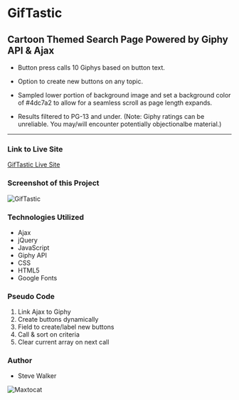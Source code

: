 # GifTastic

## Cartoon Themed Search Page Powered by Giphy API & Ajax

* Button press calls 10 Giphys based on button text.

* Option to create new buttons on any topic.

* Sampled lower portion of background image and set a background color of #4dc7a2 to allow for a seamless scroll as page length expands.

* Results filtered to PG-13 and under. (Note: Giphy ratings can be unreliable. You may/will encounter potentially objectionalbe material.)

---

### Link to Live Site
[GifTastic Live Site](https://captnwalker.github.io/GifTastic/ "GifTastic")

### Screenshot of this Project

![GifTastic](https://raw.github.com/captnwalker/GifTastic/master/screenshot/GifTastic-sm.png "Engaging, Cartoon-themed Giphy API Search Page")

### Technologies Utilized

* Ajax
* jQuery
* JavaScript
* Giphy API
* CSS
* HTML5
* Google Fonts

### Pseudo Code

1. Link Ajax to Giphy
2. Create buttons dynamically
3. Field to create/label new buttons
4. Call & sort on criteria
5. Clear current array on next call

### Author

* Steve Walker

![Maxtocat](https://octodex.github.com/images/maxtocat.gif)